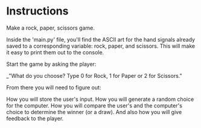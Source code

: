 # Instructions
Make a rock, paper, scissors game.

Inside the 'main.py' file, you'll find the ASCII art for the hand signals already saved to a corresponding variable: rock, paper, and scissors. This will make it easy to print them out to the console.

Start the game by asking the player:

_"What do you choose? Type 0 for Rock, 1 for Paper or 2 for Scissors."

From there you will need to figure out:

How you will store the user's input.
How you will generate a random choice for the computer.
How you will compare the user's and the computer's choice to determine the winner (or a draw).
And also how you will give feedback to the player.
